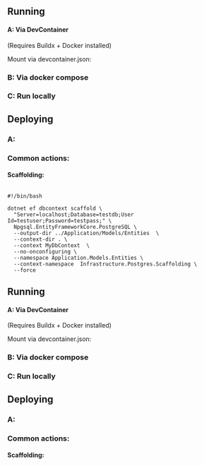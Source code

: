 ## Running

#### A: Via DevContainer

(Requires Buildx + Docker installed)

Mount via devcontainer.json:

### B: Via docker compose

### C: Run locally

## Deploying

### A: 

### Common actions:

#### Scaffolding:

[//]: # (The code block below should insert the raw file contents from ./server/Infrastructure.Postgres.Scaffolding/scaffold.sh )
```

```
[//]: # (The code block below should insert the raw file contents from ./server/Infrastructure.Postgres.Scaffolding/scaffold.sh )
```
#!/bin/bash

dotnet ef dbcontext scaffold \
  "Server=localhost;Database=testdb;User Id=testuser;Password=testpass;" \
  Npgsql.EntityFrameworkCore.PostgreSQL \
  --output-dir ../Application/Models/Entities  \
  --context-dir . \
  --context MyDbContext  \
  --no-onconfiguring \
  --namespace Application.Models.Entities \
  --context-namespace  Infrastructure.Postgres.Scaffolding \
  --force
  ```
## Running

#### A: Via DevContainer

(Requires Buildx + Docker installed)

Mount via devcontainer.json:

### B: Via docker compose

### C: Run locally

## Deploying

### A: 

### Common actions:

#### Scaffolding:

[//]: # (The code block below should insert the raw file contents from ./server/Infrastructure.Postgres.Scaffolding/scaffold.sh )
```

```
